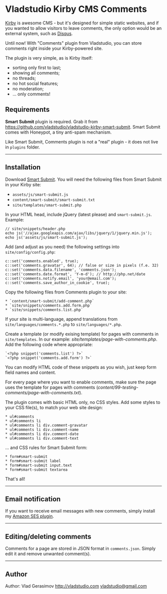 # Vladstudio Kirby CMS Comments

[Kirby](http://getkirby.com) is awesome CMS - but it's designed for simple static websites, and if you wanted to allow visitors to leave comments, the only option would be an external system, such as [Disqus](http://jacquesmattheij.com/disqus-bait-and-switch-now-with-ads).

Until now! With "Comments" plugin from Vladstudio, you can store comments right inside your Kirby-powered site.

The plugin is very simple, as is Kirby itself:

* sorting only first to last;
* showing all comments;
* no threads;
* no hot social features;
* no moderation;
* … only comments!

## Requirements

**Smart Submit** plugin is required. Grab it from
<https://github.com/vladstudio/vladstudio-kirby-smart-submit>. Smart Submit comes with Honeypot, a tiny anti-spam mechanism.

Like Smart Submit, Comments plugin is not a "real" plugin - it does not live in `plugins` folder.

----

## Installation

Download [Smart Submit](https://github.com/vladstudio/vladstudio-kirby-smart-submit). You will need the following files from Smart Submit in your Kirby site:

* `assets/js/smart-submit.js`
* `content/smart-submit/smart-submit.txt`
* `site/templates/smart-submit.php`

In your HTML head, include jQuery (latest please) and `smart-submit.js`. Example:

	// site/snippets/header.php
	echo js('//ajax.googleapis.com/ajax/libs/jquery/1/jquery.min.js');
	echo js('assets/js/smart-submit.js');

Add (and adjust as you need) the following settings into `site/config/config.php`:
	
	c::set('comments.enabled', true);
	c::set('comments.gravatar', 64); // false or size in pixels (f.e. 32)
	c::set('comments.data.filename', 'comments.json');
	c::set('comments.date.format', 'Y-m-d'); // http://php.net/date
	c::set('comments.notify.email', 'your@email.com');
	c::set('comments.save_author_in_cookie', true);


Copy the following files from Comments plugin to your site:

	* `content/smart-submit/add-comment.php`
	* `site/snippets/comments.add.form.php`
	* `site/snippets/comments.list.php`

If your site is multi-language, append translations from `site/languages/comments.*.php` to `site/languages/*.php`.
  
Create a template (or modify exising template) for pages with comments in `site/templates`. In our example: *site/templates/page-with-comments.php*. Add the following code where appropriate:

    `<?php snippet('comments.list') ?>`  
    `<?php snippet('comments.add.form') ?>`

You can modify HTML code of these snippets as you wish, just keep form field names and content.
    
For every page where you want to enable comments, make sure the page uses the template for pages with comments (*content/99-testing-comments/page-with-comments.txt*).
	
The plugin comes with basic HTML only, no CSS styles. Add some styles to your CSS file(s), to match your web site design:
	
	* ul#comments
	* ul#comments li
	* ul#comments li div.comment-gravatar
	* ul#comments li div.comment-name
	* ul#comments li div.comment-date
	* ul#comments li div.comment-text

… and CSS rules for Smart Submit form:

	* form#smart-submit
	* form#smart-submit label
	* form#smart-submit input.text
	* form#smart-submit textarea

That's all!

----
## Email notification

If you want to receive email messages with new comments, simply install my [Amazon SES plugin](https://github.com/vladstudio/vladstudio-kirby-amazon-ses).

----
## Editing/deleting comments

Comments for a page are stored in JSON format in `comments.json`. Simply edit it and remove unwanted comment(s).

----
## Author

Author: Vlad Gerasimov <http://vladstudio.com> <vladstudio@gmail.com> 



